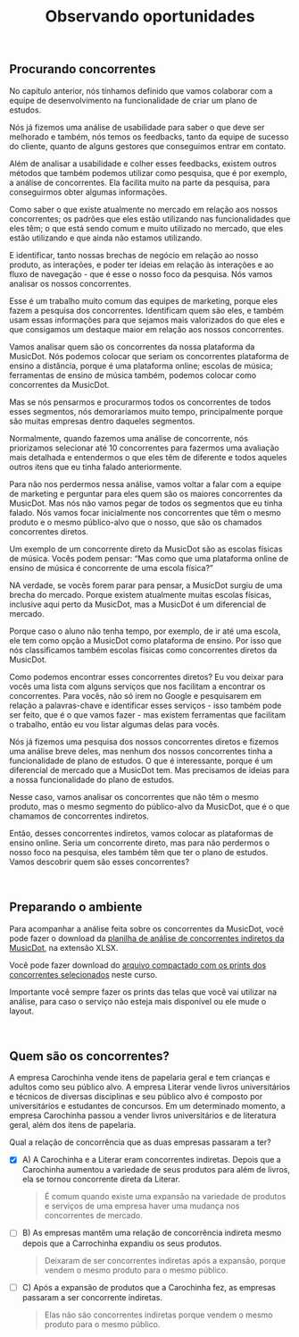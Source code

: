 <div align="center">

# Observando oportunidades

</div>

<br>

## Procurando concorrentes

No capítulo anterior, nós tínhamos definido que vamos colaborar com a equipe de desenvolvimento na funcionalidade de criar um plano de estudos.

Nós já fizemos uma análise de usabilidade para saber o que deve ser melhorado e também, nós temos os feedbacks, tanto da equipe de sucesso do cliente, quanto de alguns gestores que conseguimos entrar em contato.

Além de analisar a usabilidade e colher esses feedbacks, existem outros métodos que também podemos utilizar como pesquisa, que é por exemplo, a análise de concorrentes. Ela facilita muito na parte da pesquisa, para conseguirmos obter algumas informações.

Como saber o que existe atualmente no mercado em relação aos nossos concorrentes; os padrões que eles estão utilizando nas funcionalidades que eles têm; o que está sendo comum e muito utilizado no mercado, que eles estão utilizando e que ainda não estamos utilizando.

E identificar, tanto nossas brechas de negócio em relação ao nosso produto, as interações, e poder ter ideias em relação às interações e ao fluxo de navegação - que é esse o nosso foco da pesquisa. Nós vamos analisar os nossos concorrentes.

Esse é um trabalho muito comum das equipes de marketing, porque eles fazem a pesquisa dos concorrentes. Identificam quem são eles, e também usam essas informações para que sejamos mais valorizados do que eles e que consigamos um destaque maior em relação aos nossos concorrentes.

Vamos analisar quem são os concorrentes da nossa plataforma da MusicDot. Nós podemos colocar que seriam os concorrentes plataforma de ensino a distância, porque é uma plataforma online; escolas de música; ferramentas de ensino de música também, podemos colocar como concorrentes da MusicDot.

Mas se nós pensarmos e procurarmos todos os concorrentes de todos esses segmentos, nós demoraríamos muito tempo, principalmente porque são muitas empresas dentro daqueles segmentos.

Normalmente, quando fazemos uma análise de concorrente, nós priorizamos selecionar até 10 concorrentes para fazermos uma avaliação mais detalhada e entendermos o que eles têm de diferente e todos aqueles outros itens que eu tinha falado anteriormente.

Para não nos perdermos nessa análise, vamos voltar a falar com a equipe de marketing e perguntar para eles quem são os maiores concorrentes da MusicDot. Mas nós não vamos pegar de todos os segmentos que eu tinha falado. Nós vamos focar inicialmente nos concorrentes que têm o mesmo produto e o mesmo público-alvo que o nosso, que são os chamados concorrentes diretos.

Um exemplo de um concorrente direto da MusicDot são as escolas físicas de música. Vocês podem pensar: “Mas como que uma plataforma online de ensino de música é concorrente de uma escola física?”

NA verdade, se vocês forem parar para pensar, a MusicDot surgiu de uma brecha do mercado. Porque existem atualmente muitas escolas físicas, inclusive aqui perto da MusicDot, mas a MusicDot é um diferencial de mercado.

Porque caso o aluno não tenha tempo, por exemplo, de ir até uma escola, ele tem como opção a MusicDot como plataforma de ensino. Por isso que nós classificamos também escolas físicas como concorrentes diretos da MusicDot.

Como podemos encontrar esses concorrentes diretos? Eu vou deixar para vocês uma lista com alguns serviços que nos facilitam a encontrar os concorrentes. Para vocês, não só irem no Google e pesquisarem em relação a palavras-chave e identificar esses serviços - isso também pode ser feito, que é o que vamos fazer - mas existem ferramentas que facilitam o trabalho, então eu vou listar algumas delas para vocês.

Nós já fizemos uma pesquisa dos nossos concorrentes diretos e fizemos uma análise breve deles, mas nenhum dos nossos concorrentes tinha a funcionalidade de plano de estudos. O que é interessante, porque é um diferencial de mercado que a MusicDot tem. Mas precisamos de ideias para a nossa funcionalidade do plano de estudos.

Nesse caso, vamos analisar os concorrentes que não têm o mesmo produto, mas o mesmo segmento do público-alvo da MusicDot, que é o que chamamos de concorrentes indiretos.

Então, desses concorrentes indiretos, vamos colocar as plataformas de ensino online. Seria um concorrente direto, mas para não perdermos o nosso foco na pesquisa, eles também têm que ter o plano de estudos. Vamos descobrir quem são esses concorrentes?

<br> 

## Preparando o ambiente

Para acompanhar a análise feita sobre os concorrentes da MusicDot, você pode fazer o download da [planilha de análise de concorrentes indiretos da MusicDot](https://caelum-online-public.s3.amazonaws.com/1338-ux-research-analise-concorrentes/An%C3%A1lise+de+concorrentes.xlsx), na extensão XLSX.

Você pode fazer download do [arquivo compactado com os prints dos concorrentes selecionados](https://caelum-online-public.s3.amazonaws.com/1338-ux-research-analise-concorrentes/prints_concorrentes.zip) neste curso.

Importante você sempre fazer os prints das telas que você vai utilizar na análise, para caso o serviço não esteja mais disponível ou ele mude o layout.

 <br>

 ## Quem são os concorrentes?

 A empresa Carochinha vende itens de papelaria geral e tem crianças e adultos como seu público alvo. A empresa Literar vende livros universitários e técnicos de diversas disciplinas e seu público alvo é composto por universitários e estudantes de concursos. Em um determinado momento, a empresa Carochinha passou a vender livros universitários e de literatura geral, além dos itens de papelaria.

Qual a relação de concorrência que as duas empresas passaram a ter?

- [x] A) A Carochinha e a Literar eram concorrentes indiretas. Depois que a Carochinha aumentou a variedade de seus produtos para além de livros, ela se tornou concorrente direta da Literar.<br>
  > É comum quando existe uma expansão na variedade de produtos e serviços de uma empresa haver uma mudança nos concorrentes de mercado.

- [ ] B) As empresas mantêm uma relação de concorrência indireta mesmo depois que a Carrochinha expandiu os seus produtos.<br>
  > Deixaram de ser concorrentes indiretas após a expansão, porque vendem o mesmo produto para o mesmo público.

- [ ] C) Após a expansão de produtos que a Carochinha fez, as empresas passaram a ser concorrente indiretas.<br>
  > Elas não são concorrentes indiretas porque vendem o mesmo produto para o mesmo público.
